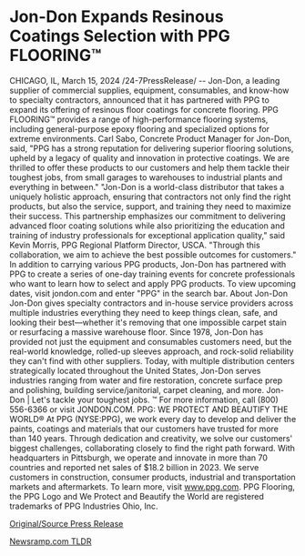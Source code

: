 # Jon-Don Expands Resinous Coatings Selection with PPG FLOORING™

CHICAGO, IL, March 15, 2024 /24-7PressRelease/ -- Jon-Don, a leading supplier of commercial supplies, equipment, consumables, and know-how to specialty contractors, announced that it has partnered with PPG to expand its offering of resinous floor coatings for concrete flooring.  PPG FLOORING™ provides a range of high-performance flooring systems, including general-purpose epoxy flooring and specialized options for extreme environments.  Carl Sabo, Concrete Product Manager for Jon-Don, said, "PPG has a strong reputation for delivering superior flooring solutions, upheld by a legacy of quality and innovation in protective coatings. We are thrilled to offer these products to our customers and help them tackle their toughest jobs, from small garages to warehouses to industrial plants and everything in between."  "Jon-Don is a world-class distributor that takes a uniquely holistic approach, ensuring that contractors not only find the right products, but also the service, support, and training they need to maximize their success. This partnership emphasizes our commitment to delivering advanced floor coating solutions while also prioritizing the education and training of industry professionals for exceptional application quality," said Kevin Morris, PPG Regional Platform Director, USCA. "Through this collaboration, we aim to achieve the best possible outcomes for customers."  In addition to carrying various PPG products, Jon-Don has partnered with PPG to create a series of one-day training events for concrete professionals who want to learn how to select and apply PPG products. To view upcoming dates, visit jondon.com and enter "PPG" in the search bar.  About Jon-Don Jon-Don gives specialty contractors and in-house service providers across multiple industries everything they need to keep things clean, safe, and looking their best—whether it's removing that one impossible carpet stain or resurfacing a massive warehouse floor. Since 1978, Jon-Don has provided not just the equipment and consumables customers need, but the real-world knowledge, rolled-up sleeves approach, and rock-solid reliability they can't find with other suppliers. Today, with multiple distribution centers strategically located throughout the United States, Jon-Don serves industries ranging from water and fire restoration, concrete surface prep and polishing, building service/janitorial, carpet cleaning, and more.  Jon-Don | Let's tackle your toughest jobs. ™  For more information, call (800) 556-6366 or visit JONDON.COM.  PPG: WE PROTECT AND BEAUTIFY THE WORLD® At PPG (NYSE:PPG), we work every day to develop and deliver the paints, coatings and materials that our customers have trusted for more than 140 years. Through dedication and creativity, we solve our customers' biggest challenges, collaborating closely to find the right path forward. With headquarters in Pittsburgh, we operate and innovate in more than 70 countries and reported net sales of $18.2 billion in 2023. We serve customers in construction, consumer products, industrial and transportation markets and aftermarkets. To learn more, visit www.ppg.com.  PPG Flooring, the PPG Logo and We Protect and Beautify the World are registered trademarks of PPG Industries Ohio, Inc. 

[Original/Source Press Release](https://www.24-7pressrelease.com/press-release/509241/jon-don-expands-resinous-coatings-selection-with-ppg-flooring) 

[Newsramp.com TLDR](https://newsramp.com/None) 